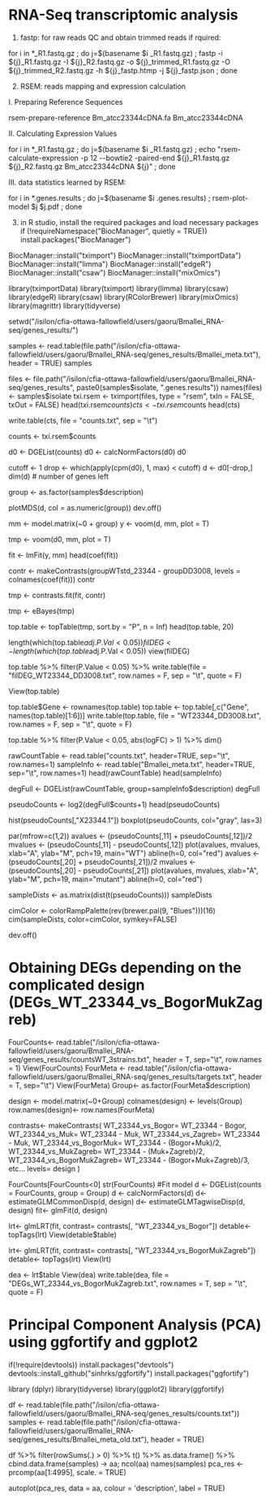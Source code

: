 # RNA-Seq transcriptomic analysis

1) fastp: for raw reads QC and obtain trimmed reads if rquired:

for i in *_R1.fastq.gz ; do j=$(basename $i _R1.fastq.gz) ; fastp -i ${j}_R1.fastq.gz -I ${j}_R2.fastq.gz -o ${j}_trimmed_R1.fastq.gz -O ${j}_trimmed_R2.fastq.gz -h ${j}_fastp.htmp -j ${j}_fastp.json ; done

2) RSEM: reads mapping and expression calculation

I. Preparing Reference Sequences

rsem-prepare-reference Bm_atcc23344cDNA.fa Bm_atcc23344cDNA

II. Calculating Expression Values

for i in *_R1.fastq.gz ; do j=$(basename $i _R1.fastq.gz) ; echo "rsem-calculate-expression -p 12 --bowtie2 -paired-end ${j}_R1.fastq.gz ${j}_R2.fastq.gz Bm_atcc23344cDNA ${j}" ; done


III. data statistics learned by RSEM:

for i in *.genes.results ; do j=$(basename $i .genes.results) ; rsem-plot-model $j $j.pdf ; done


3) in R studio, install the required packages and load necessary packages
if (!requireNamespace("BiocManager", quietly = TRUE))
  install.packages("BiocManager")

BiocManager::install("tximport")
BiocManager::install("tximportData")
BiocManager::install("limma")
BiocManager::install("edgeR")
BiocManager::install("csaw")
BiocManager::install("mixOmics")

library(tximportData)
library(tximport)
library(limma)
library(csaw)
library(edgeR)
library(csaw)
library(RColorBrewer)
library(mixOmics)
library(magrittr)
library(tidyverse)

setwd("/isilon/cfia-ottawa-fallowfield/users/gaoru/Bmallei_RNA-seq/genes_results/")

samples <- read.table(file.path("/isilon/cfia-ottawa-fallowfield/users/gaoru/Bmallei_RNA-seq/genes_results/Bmallei_meta.txt"), header = TRUE)
samples

files <- file.path("/isilon/cfia-ottawa-fallowfield/users/gaoru/Bmallei_RNA-seq/genes_results", paste0(samples$isolate, ".genes.results"))
names(files) <- samples$isolate
txi.rsem <- tximport(files, type = "rsem", txIn = FALSE, txOut = FALSE)
head(txi.rsem$counts)
cts <- txi.rsem$counts
head(cts)

write.table(cts, file = "counts.txt", sep = "\t")

counts <- txi.rsem$counts

d0 <- DGEList(counts)
d0 <- calcNormFactors(d0)
d0

cutoff <- 1
drop <- which(apply(cpm(d0), 1, max) < cutoff)
d <- d0[-drop,] 
dim(d) # number of genes left

group <- as.factor(samples$description)

plotMDS(d, col = as.numeric(group))
dev.off()

mm <- model.matrix(~0 + group)
y <- voom(d, mm, plot = T)

tmp <- voom(d0, mm, plot = T)


fit <- lmFit(y, mm)
head(coef(fit))

contr <- makeContrasts(groupWTstd_23344 - groupDD3008, levels = colnames(coef(fit)))
contr

tmp <- contrasts.fit(fit, contr)

tmp <- eBayes(tmp)


top.table <- topTable(tmp, sort.by = "P", n = Inf)
head(top.table, 20)

length(which(top.table$adj.P.Val < 0.05))
filDEG <- length(which(top.table$adj.P.Val < 0.05))
view(filDEG)

top.table %>%
  filter(P.Value < 0.05) %>%
  write.table(file = "filDEG_WT23344_DD3008.txt", row.names = F, sep = "\t", quote = F)


View(top.table)

top.table$Gene <- rownames(top.table)
top.table <- top.table[,c("Gene", names(top.table)[1:6])]
write.table(top.table, file = "WT23344_DD3008.txt", row.names = F, sep = "\t", quote = F)


top.table %>%
  filter(P.Value < 0.05,
         abs(logFC) > 1) %>% dim()



rawCountTable <- read.table("counts.txt", header=TRUE, sep="\t", row.names=1)
sampleInfo <- read.table("Bmallei_meta.txt", header=TRUE, sep="\t", row.names=1)
head(rawCountTable)
head(sampleInfo)

degFull <- DGEList(rawCountTable, group=sampleInfo$description)
degFull

pseudoCounts <- log2(degFull$counts+1)
head(pseudoCounts)

hist(pseudoCounts[,"X23344.1"])
boxplot(pseudoCounts, col="gray", las=3)


par(mfrow=c(1,2))
avalues <- (pseudoCounts[,11] + pseudoCounts[,12])/2
mvalues <- (pseudoCounts[,11] - pseudoCounts[,12])
plot(avalues, mvalues, xlab="A", ylab="M", pch=19, main="WT")
abline(h=0, col="red")
avalues <- (pseudoCounts[,20] + pseudoCounts[,21])/2
mvalues <- (pseudoCounts[,20] - pseudoCounts[,21])
plot(avalues, mvalues, xlab="A", ylab="M", pch=19, main="mutant")
abline(h=0, col="red")

sampleDists <- as.matrix(dist(t(pseudoCounts)))
sampleDists

cimColor <- colorRampPalette(rev(brewer.pal(9, "Blues")))(16)
cim(sampleDists, color=cimColor, symkey=FALSE)

dev.off()

# Obtaining DEGs depending on the complicated design (DEGs_WT_23344_vs_BogorMukZagreb)
FourCounts<- read.table("/isilon/cfia-ottawa-fallowfield/users/gaoru/Bmallei_RNA-seq/genes_results/countsWT_3strains.txt",
                        header = T, sep="\t", row.names = 1)
View(FourCounts)
FourMeta <- read.table("/isilon/cfia-ottawa-fallowfield/users/gaoru/Bmallei_RNA-seq/genes_results/targets.txt", header = T, sep="\t")
View(FourMeta)
Group<- as.factor(FourMeta$description)

design <- model.matrix(~0+Group)
colnames(design) <- levels(Group)
row.names(design)<- row.names(FourMeta)

contrasts<- makeContrasts(
  WT_23344_vs_Bogor= WT_23344 - Bogor,
  WT_23344_vs_Muk= WT_23344 - Muk,
  WT_23344_vs_Zagreb= WT_23344 - Muk,
  WT_23344_vs_BogorMuk= WT_23344 - (Bogor+Muk)/2,
  WT_23344_vs_MukZagreb= WT_23344 - (Muk+Zagreb)/2,
  WT_23344_vs_BogorMukZagreb= WT_23344 - (Bogor+Muk+Zagreb)/3,
  etc...
  levels= design
)

FourCounts[FourCounts<0]
str(FourCounts)
#Fit model
d <- DGEList(counts = FourCounts, group = Group)
d <- calcNormFactors(d)
d<- estimateGLMCommonDisp(d, design)
d<- estimateGLMTagwiseDisp(d, design)
fit<- glmFit(d, design)


lrt<- glmLRT(fit, contrast= contrasts[, "WT_23344_vs_Bogor"])
detable<- topTags(lrt)
View(detable$table)

lrt<- glmLRT(fit, contrast= contrasts[, "WT_23344_vs_BogorMukZagreb"])
detable<- topTags(lrt)
View(lrt)

dea <- lrt$table
View(dea)
write.table(dea, file = "DEGs_WT_23344_vs_BogorMukZagreb.txt", row.names = T, sep = "\t", quote = F)

# Principal Component Analysis (PCA) using ggfortify and ggplot2
if(!require(devtools)) install.packages("devtools")
devtools::install_github("sinhrks/ggfortify")
install.packages("ggfortify")

library (dplyr)
library(tidyverse)
library(ggplot2)
library(ggfortify)

df <- read.table(file.path("/isilon/cfia-ottawa-fallowfield/users/gaoru/Bmallei_RNA-seq/genes_results/counts.txt"))
samples <- read.table(file.path("/isilon/cfia-ottawa-fallowfield/users/gaoru/Bmallei_RNA-seq/genes_results/Bmallei_meta_old.txt"), header = TRUE)

df %>% 
  filter(rowSums(.) > 0) %>% 
t() %>% 
  as.data.frame() %>% 
  cbind.data.frame(samples) -> aa;
ncol(aa)
names(samples)
pca_res <- prcomp(aa[1:4995], scale. = TRUE)

autoplot(pca_res, data = aa, colour = 'description', label = TRUE)
